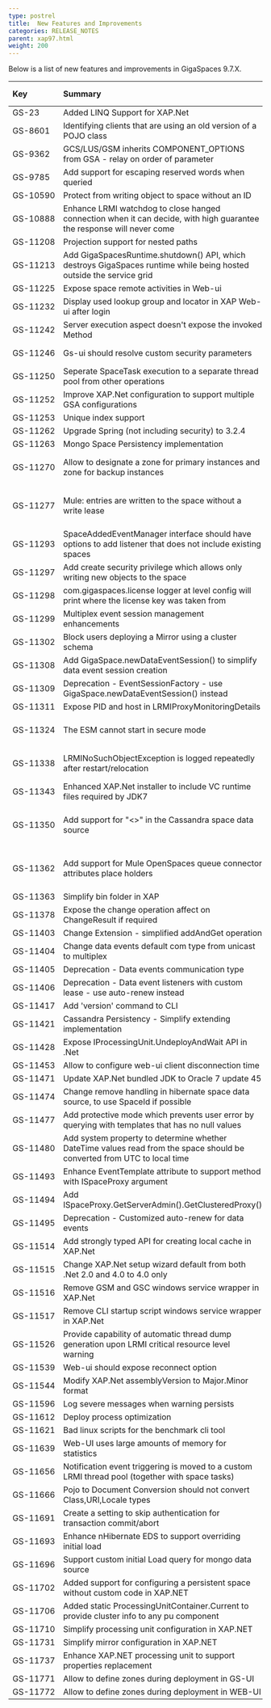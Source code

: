 ```yaml
---
type: postrel
title:  New Features and Improvements
categories: RELEASE_NOTES
parent: xap97.html
weight: 200
---
```



Below is a list of new features and improvements in GigaSpaces 9.7.X.



|Key|Summary|Since Version|SalesForce ID|Documentation Link| Platform/s
|:--|:------|:------------|:------------|:-----------------|:----------|
|GS-23    | Added LINQ Support for XAP.Net | 9.7.0 | | | .Net |
|GS-8601  | Identifying clients that are using an old version of a POJO class | 9.7.0 | 6424 | | All |
|GS-9362  | GCS/LUS/GSM inherits COMPONENT_OPTIONS from GSA - relay on order of parameter | 9.7.0 | 6777, 8011 | | All |
|GS-9785  | Add support for escaping reserved words when queried | 9.7.0 | 7141 | | All |
|<nobr>GS-10590</nobr> | Protect from writing object to space without an ID | 9.7.0 | | | Java, .Net |
|GS-10888 | Enhance LRMI watchdog to close hanged connection when it can decide, with high guarantee the response will never come | 9.7.0 | | | All |
|GS-11208 | Projection support for nested paths | 9.7.0 | | | Java, .Net |
|GS-11213 | Add GigaSpacesRuntime.shutdown() API, which destroys GigaSpaces runtime while being hosted outside the service grid | 9.7.0 | 8151 | | Java |
|GS-11225 | Expose space remote activities in Web-ui | 9.7.0 | | | All |
|GS-11232 | Display used lookup group and locator in XAP Web-ui after login | 9.7.0 | | | All |
|GS-11242 | Server execution aspect doesn't expose the invoked Method | 9.6.1, 9.7.0 | 8102 | | Java |
|GS-11246 | Gs-ui should resolve custom security parameters | 9.6.1, 9.7.0 | 7904 | | All |
|GS-11250 | Seperate SpaceTask execution to a separate thread pool from other operations | 9.7.0 | | | Java, .Net |
|GS-11252 | Improve XAP.Net configuration to support multiple GSA configurations | 9.6.1, 9.7.0 | | | .Net |
|GS-11253 | Unique index support | 9.7.0 | | | Java, .Net |
|GS-11262 | Upgrade Spring (not including security) to 3.2.4 | 9.7.0 | | | Java |
|GS-11263 | Mongo Space Persistency implementation | 9.7.0 | | | Java |
|GS-11270 | Allow to designate a zone for primary instances and zone for backup instances | 8.0.5 patch1, 9.7.0 | | | All |
|GS-11277 | Mule: entries are written to the space without a write lease | 9.5.2 patch3, 9.6.2, 9.7.0 | 7934 | | Java |
|GS-11293 | SpaceAddedEventManager interface should have options to add listener that does not include existing spaces | 9.7.0 | | | Java |
|GS-11297 | Add create security privilege which allows only writing new objects to the space | 9.7.0 | | | All |
|GS-11298 | com.gigaspaces.license logger at level config will print where the license key was taken from | 9.7.0 | | | All |
|GS-11299 | Multiplex event session management enhancements | 9.7.0 | | | All |
|GS-11302 | Block users deploying a Mirror using a cluster schema | 9.7.0 | | | All |
|GS-11308 | Add GigaSpace.newDataEventSession() to simplify data event session creation | 9.7.0 | | | Java |
|GS-11309 | Deprecation - EventSessionFactory - use GigaSpace.newDataEventSession() instead | 9.7.0 | | | Java |
|GS-11311 | Expose PID and host in LRMIProxyMonitoringDetails | 9.7.0 | | | Java |
|GS-11324 | The ESM cannot start in secure mode | 9.5.0 patch3, 9.7.0 | 8254 | | Java |
|GS-11338 | LRMINoSuchObjectException is logged repeatedly after restart/relocation | 9.6.2 patch1, 9.7.0 | | | All |
|GS-11343 | Enhanced XAP.Net installer to include VC runtime files required by JDK7 | 9.6.1, 9.7.0 | | | .Net |
|GS-11350 | Add support for "<>" in the Cassandra space data source | 9.6.1 patch1, 9_6_2, 9.7.0 | 8298 | | Java |
|GS-11362 | Add support for Mule OpenSpaces queue connector attributes place holders | 9.5.2 patch3, 9.6.2, 9.7.0 | | | Java |
|GS-11363 | Simplify bin folder in XAP | 9.7.0 | | | Java |
|GS-11378 | Expose the change operation affect on ChangeResult if required | 9.7.0 | | | Java |
|GS-11403 | Change Extension - simplified addAndGet operation | 9.7.0 | | | Java, .Net |
|GS-11404 | Change data events default com type from unicast to multiplex | 9.7.0 | | | All |
|GS-11405 | Deprecation - Data events communication type | 9.7.0 | | | All |
|GS-11406 | Deprecation - Data event listeners with custom lease - use auto-renew instead | 9.7.0 | | | All |
|GS-11417 | Add 'version' command to CLI | 9.7.0 | | | All |
|GS-11421 | Cassandra Persistency - Simplify extending implementation | 9.6.2, 9.7.0 | | | Java |
|GS-11428 | Expose IProcessingUnit.UndeployAndWait API in .Net | 9.7.0 | | | .Net |
|GS-11453 | Allow to configure web-ui client disconnection time | 9.7.0 | | | Java |
|GS-11471 | Update XAP.Net bundled JDK to Oracle 7 update 45 | 9.7.0 | | | .Net |
|GS-11474 | Change remove handling in hibernate space data source, to use SpaceId if possible | 9.7.0 | 8461 | | All |
|GS-11477 | Add protective mode which prevents user error by querying with templates that has no null values | 9.7.0 | | | All |
|GS-11480 | Add system property to determine whether DateTime values read from the space should be converted from UTC to local time | 9.6.1 patch4, 9.7.0 | 8471 | | .Net |
|GS-11493 | Enhance EventTemplate attribute to support method with ISpaceProxy argument | 9.7.0 | | | .Net |
|GS-11494 | Add ISpaceProxy.GetServerAdmin().GetClusteredProxy() | 9.7.0 | | | .Net |
|GS-11495 | Deprecation - Customized auto-renew for data events | 9.7.0 | | | All |
|GS-11514 | Add strongly typed API for creating local cache in XAP.Net | 9.7.0 | | | .Net |
|GS-11515 | Change XAP.Net setup wizard default from both .Net 2.0 and 4.0 to 4.0 only | 9.7.0 | | | .Net |
|GS-11516 | Remove GSM and GSC windows service wrapper in XAP.Net | 9.7.0 | | | .Net |
|GS-11517 | Remove CLI startup script windows service wrapper in XAP.Net | 9.7.0 | | | .Net |
|GS-11526 | Provide capability of automatic thread dump generation upon LRMI critical resource level warning | 9.7.0 | | | All |
|GS-11539 | Web-ui should expose reconnect option | 9.7.0 | | | Java |
|GS-11544 | Modify XAP.Net assemblyVersion to Major.Minor format | 9.7.0 | | | .Net |
|GS-11596 | Log severe messages when warning persists | 9.7.1 | 8622 | | All |
|GS-11612 | Deploy process optimization | 9.7.1 | | | Java, .NET |
|GS-11621 | Bad linux scripts for the benchmark cli tool | 9.7.1 | | | Java |
|GS-11639 | Web-UI uses large amounts of memory for statistics | 9.7.0 | 8741 | | Java |
|GS-11656 | Notification event triggering is moved to a custom LRMI thread pool (together with space tasks) | 9.7.0 | | | All |
|GS-11666 | Pojo to Document Conversion should not convert Class,URI,Locale types | 9.7.1 | | | Java |
|GS-11691 | Create a setting to skip authentication for transaction commit/abort | 9.7.1 | 8765 | | All |
|GS-11693 | Enhance nHibernate EDS to support overriding initial load | 9.7.1 | | | .Net |
|GS-11696 | Support custom initial Load query for mongo data source | 9.7.1 | | | Java |
|GS-11702 | Added support for configuring a persistent space without custom code in XAP.NET | 9.7.1 | | | .Net |
|GS-11706 | Added static ProcessingUnitContainer.Current to provide cluster info to any pu component | 9.7.1 | | | .Net |
|GS-11710 | Simplify processing unit configuration in XAP.NET | 9.7.1 | | | .Net |
|GS-11731 | Simplify mirror configuration in XAP.NET | 9.7.1 | | | .Net |
|GS-11737 | Enhance XAP.NET processing unit to support properties replacement | 9.7.1 | | | .Net |
|GS-11771 | Allow to define zones during deployment in GS-UI | 9.7.1 | | | Java |
|GS-11772 | Allow to define zones during deployment in WEB-UI | 9.7.1 | | | Java |
